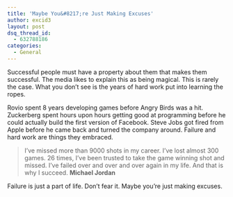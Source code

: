 ```yaml
---
title: 'Maybe You&#8217;re Just Making Excuses'
author: excid3
layout: post
dsq_thread_id:
  - 632788186
categories:
  - General
---
```

Successful people must have a property about them that makes them successful. The media likes to explain this as being magical. This is rarely the case. What you don’t see is the years of hard work put into learning the ropes.

Rovio spent 8 years developing games before Angry Birds was a hit. Zuckerberg spent hours upon hours getting good at programming before he could actually build the first version of Facebook. Steve Jobs got fired from Apple before he came back and turned the company around. Failure and hard work are things they embraced.

> I’ve missed more than 9000 shots in my career. I’ve lost almost 300 games. 26 times, I’ve been trusted to take the game winning shot and missed. I’ve failed over and over and over again in my life. And that is why I succeed.
**Michael Jordan**

Failure is just a part of life. Don’t fear it. Maybe you’re just making excuses.